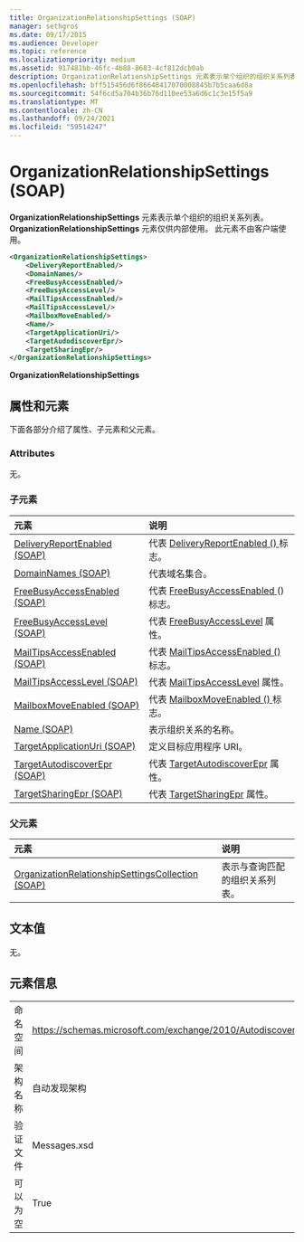 ```yaml
---
title: OrganizationRelationshipSettings (SOAP)
manager: sethgros
ms.date: 09/17/2015
ms.audience: Developer
ms.topic: reference
ms.localizationpriority: medium
ms.assetid: 917481bb-46fc-4b88-8683-4cf812dcb0ab
description: OrganizationRelationshipSettings 元素表示单个组织的组织关系列表。 OrganizationRelationshipSettings 元素仅供内部使用。 此元素不由客户端使用。
ms.openlocfilehash: bff515456d6f86648417070008845b7b5caa6d8a
ms.sourcegitcommit: 54f6cd5a704b36b76d110ee53a6d6c1c3e15f5a9
ms.translationtype: MT
ms.contentlocale: zh-CN
ms.lasthandoff: 09/24/2021
ms.locfileid: "59514247"
---
```

# <a name="organizationrelationshipsettings-soap"></a>OrganizationRelationshipSettings (SOAP)

**OrganizationRelationshipSettings** 元素表示单个组织的组织关系列表。 **OrganizationRelationshipSettings** 元素仅供内部使用。 此元素不由客户端使用。 
  
```XML
<OrganizationRelationshipSettings>
    <DeliveryReportEnabled/>
    <DomainNames/>
    <FreeBusyAccessEnabled/>
    <FreeBusyAccessLevel/>
    <MailTipsAccessEnabled/>
    <MailTipsAccessLevel/>
    <MailboxMoveEnabled/>
    <Name/>
    <TargetApplicationUri/>
    <TargetAudodiscoverEpr/>
    <TargetSharingEpr/>
</OrganizationRelationshipSettings>
```

 **OrganizationRelationshipSettings**
## <a name="attributes-and-elements"></a>属性和元素

下面各部分介绍了属性、子元素和父元素。
  
### <a name="attributes"></a>Attributes

无。
  
### <a name="child-elements"></a>子元素

|**元素**|**说明**|
|:-----|:-----|
|[DeliveryReportEnabled (SOAP)](deliveryreportenabled-soap.md) <br/> |代表 [DeliveryReportEnabled () ](https://msdn.microsoft.com/library/Microsoft.Exchange.SoapWebClient.AutoDiscover.OrganizationRelationshipSettings.DeliveryReportEnabled.aspx) 标志。  <br/> |
|[DomainNames (SOAP)](domainnames-soap.md) <br/> |代表域名集合。  <br/> |
|[FreeBusyAccessEnabled (SOAP)](freebusyaccessenabled-soap.md) <br/> |代表 [FreeBusyAccessEnabled ](https://msdn.microsoft.com/library/Microsoft.Exchange.SoapWebClient.AutoDiscover.OrganizationRelationshipSettings.FreeBusyAccessEnabled.aspx) () 标志。  <br/> |
|[FreeBusyAccessLevel (SOAP)](freebusyaccesslevel-soap.md) <br/> |代表 [FreeBusyAccessLevel](https://msdn.microsoft.com/library/Microsoft.Exchange.Data.Directory.SystemConfiguration.OrganizationRelationship.FreeBusyAccessLevel.aspx) 属性。  <br/> |
|[MailTipsAccessEnabled (SOAP)](mailtipsaccessenabled-soap.md) <br/> |代表 [MailTipsAccessEnabled () ](https://msdn.microsoft.com/library/Microsoft.Exchange.SoapWebClient.AutoDiscover.OrganizationRelationshipSettings.MailTipsAccessEnabled.aspx) 标志。  <br/> |
|[MailTipsAccessLevel (SOAP)](mailtipsaccesslevel-soap.md) <br/> |代表 [MailTipsAccessLevel](https://msdn.microsoft.com/library/Microsoft.Exchange.Data.Directory.SystemConfiguration.OrganizationRelationship.MailTipsAccessLevel.aspx) 属性。  <br/> |
|[MailboxMoveEnabled (SOAP)](mailboxmoveenabled-soap.md) <br/> |代表 [MailboxMoveEnabled () ](https://msdn.microsoft.com/library/Microsoft.Exchange.SoapWebClient.AutoDiscover.OrganizationRelationshipSettings.MailboxMoveEnabled.aspx) 标志。  <br/> |
|[Name (SOAP)](name-soap.md) <br/> |表示组织关系的名称。  <br/> |
|[TargetApplicationUri (SOAP)](targetapplicationuri-soap.md) <br/> |定义目标应用程序 URI。  <br/> |
|[TargetAutodiscoverEpr (SOAP)](targetautodiscoverepr-soap.md) <br/> |代表 [TargetAutodiscoverEpr](https://msdn.microsoft.com/library/Microsoft.Exchange.Data.Directory.SystemConfiguration.OrganizationRelationship.TargetAutodiscoverEpr.aspx) 属性。  <br/> |
|[TargetSharingEpr (SOAP)](targetsharingepr-soap.md) <br/> |代表 [TargetSharingEpr](https://msdn.microsoft.com/library/Microsoft.Exchange.Data.Directory.SystemConfiguration.OrganizationRelationship.TargetSharingEpr.aspx) 属性。  <br/> |
   
### <a name="parent-elements"></a>父元素

|**元素**|**说明**|
|:-----|:-----|
|[OrganizationRelationshipSettingsCollection (SOAP)](organizationrelationshipsettingscollection-soap.md) <br/> |表示与查询匹配的组织关系列表。  <br/> |
   
## <a name="text-value"></a>文本值

无。
  
## <a name="element-information"></a>元素信息

|||
|:-----|:-----|
|命名空间  <br/> |https://schemas.microsoft.com/exchange/2010/Autodiscover  <br/> |
|架构名称  <br/> |自动发现架构  <br/> |
|验证文件  <br/> |Messages.xsd  <br/> |
|可以为空  <br/> |True  <br/> |
   

